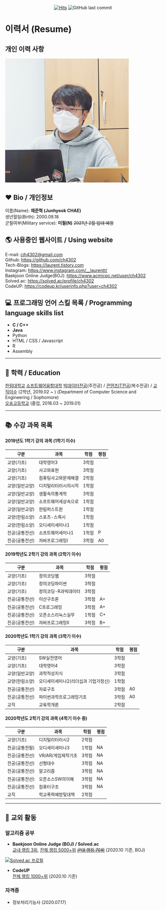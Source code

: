 <div align=center>

[![Hits](https://hits.seeyoufarm.com/api/count/incr/badge.svg?url=https://github.com/ch4302/resume)](https://hits.seeyoufarm.com)
![GitHub last commit](https://img.shields.io/github/last-commit/ch4302/resume)

</div>


# 이력서 (Resume)  

## 개인 이력 사항  

<img src=profile.jpg height=400 weight=400>  

## ❤️ Bio / 개인정보
이름(Name): **채준혁 (Junhyeok CHAE)**  
생년월일(Birth): 2000.09.18  
군필여부(Military service): **미필(N)**  ~~2021년 2월 입대 예정~~


## 🌎 사용중인 웹사이트 / Using website
E-mail: cjh4302@gmail.com  
Github: https://github.com/ch4302  
Tech-Blogs: https://laurent.tistory.com  
Instagram: https://www.instagram.com/__laurentt/  
Baekjoon Online Judge(BOJ): https://www.acmicpc.net/user/ch4302  
Solved.ac: https://solved.ac/profile/ch4302  
CodeUP: https://codeup.kr/userinfo.php?user=ch4302  


## 💻 프로그래밍 언어 스킬 목록 / Programming language skills list
* **C / C++**
* **Java**
* Python
* HTML / CSS / Javascript
* R
* Assembly


  
---
## 🏫 학력 / Education
[한림대학교][hallym] [소프트웨어융합대학][swcvg] [빅데이터전공][bigdata](주전공) / [콘텐츠IT전공][contentsit](복수전공) / [교직이수][teaching] (2학년, 2019.02 ~ ) (Department of Computer Science and Engineering / Sophomore)  
[오송고등학교][osong] (졸업, 2016.03 ~ 2019.01)  


---  
## 📚 수강 과목 목록
#### 2019년도 1학기 강의 과목 (1학기 이수)  
|구분|과목|학점|평점|
|---|---|---|---|
|교양(기초)|대학영어3|3학점||
|교양(기초)|사고와표현|3학점||
|교양(기초)|컴퓨팅사고와문제해결|2학점||
|교양(일반교양)|디지털리터러시의시작|1학점||
|교양(일반교양)|생활속의통계학|3학점||
|교양(일반교양)|소프트웨어세상속으로|1학점||
|교양(일반교양)|한림퍼스트원|1학점||
|교양(한림소양)|스포츠-스쿼시|1학점||
|교양(한림소양)|오디세이세미나1|1학점||
|전공(공통전선)|소프트웨어세미나1|1학점|P|
|전공(공통전선)|자바프로그래밍I|3학점|A0|

#### 2019학년도 2학기 강의 과목 (2학기 이수)
|구분|과목|학점|평점|
|---|---|---|---|
|교양(기초)|창의코딩웹|3학점|
|교양(기초)|창의코딩파이썬|3학점|
|교양(기초)|창의코딩-R과빅데이터|3학점|
|전공(공통전선)|이산구조론|3학점|A+|
|전공(공통전선)|C프로그래밍|3학점|A+|
|전공(공통전선)|오픈소스리눅스실무|1학점|C+|
|전공(공통전선)|자바프로그래밍II|3학점|B+|

#### 2020학년도 1학기 강의 과목 (3학기 이수)
|구분|과목|학점|평점|
|---|---|---|---|
|교양(기초)|SW실전영어|3학점||
|교양(기초)|대학영어4|3학점||
|교양(일반교양)|과학적성지식|3학점||
|교양(한림소양)|오디세이세미나2(리더십과 기업가정신)|1학점||
|전공(공통전선)|자료구조|3학점|A0|
|전공(공통전선)|파이썬과학프로그래밍기초|3학점|A0|
|교직|교육학개론|2학점||

#### 2020학년도 2학기 강의 과목 (4학기 이수 중)
|구분|과목|학점|평점|
|---|---|---|---|
|교양(기초)|디지털리터러시2|2학점|
|전공(공통전필)|오디세이세미나3|1학점|NA|
|전공(공통전선)|VR/AR/게임제작기초|3학점|NA|
|전공(공통전선)|선형대수|3학점|NA|
|전공(공통전선)|알고리즘|3학점|NA|
|전공(공통전선)|오픈소스SW의이해|3학점|NA|
|전공(공통전선)|컴퓨터구조|3학점|NA|
|교직|학교폭력예방및대책|2학점|

---
## 🚀 교외 활동
### 알고리즘 공부
* **Baekjoon Online Judge (BOJ) / Solved.ac**  
[교내 랭킹 3위][bojschool], [전체 랭킹 5000+위][boj]  [~~군대 랭킹 70위~~][bojsoldier] (2020.10 기준, BOJ)  

[![Solved.ac 프로필](http://mazassumnida.wtf/api/generate_badge?boj=ch4302)](https://solved.ac/ch4302)  

* **CodeUP**  
[전체 랭킹 1000+위][codeup] (2020.10 기준)  

### 자격증
* 정보처리기능사 (2020.07.17)











[github]:https://github.com/ch4302
[osong]:http://school.cbe.go.kr/os-h
[hallym]:https://www.hallym.ac.kr
[swcvg]:https://hlsw.hallym.ac.kr
[bigdata]:https://sw.hallym.ac.kr/index.php?mp=2_2
[contentsit]:https://sw.hallym.ac.kr/index.php?mp=2_3
[teaching]:https://cge.hallym.ac.kr/
[cnm]:http://school.cbe.go.kr/cjnam-m/M01/
[boj]:https://www.acmicpc.net/user/ch4302 
[bojschool]:https://www.acmicpc.net/school/ranklist/416
[bojsoldier]:https://www.acmicpc.net/school/ranklist/461
[codeup]:https://codeup.kr/userinfo.php?user=ch4302
